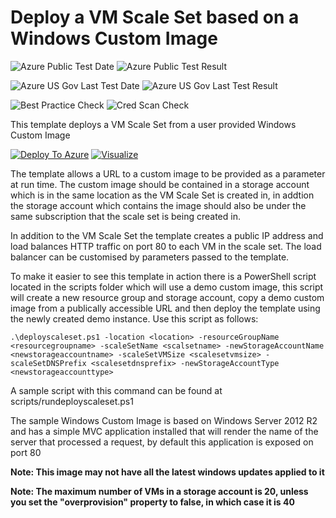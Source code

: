 # Deploy a VM Scale Set based on a Windows Custom Image

![Azure Public Test Date](https://azurequickstartsservice.blob.core.windows.net/badges/201-vmss-windows-customimage/PublicLastTestDate.svg)
![Azure Public Test Result](https://azurequickstartsservice.blob.core.windows.net/badges/201-vmss-windows-customimage/PublicDeployment.svg)

![Azure US Gov Last Test Date](https://azurequickstartsservice.blob.core.windows.net/badges/201-vmss-windows-customimage/FairfaxLastTestDate.svg)
![Azure US Gov Last Test Result](https://azurequickstartsservice.blob.core.windows.net/badges/201-vmss-windows-customimage/FairfaxDeployment.svg)

![Best Practice Check](https://azurequickstartsservice.blob.core.windows.net/badges/201-vmss-windows-customimage/BestPracticeResult.svg)
![Cred Scan Check](https://azurequickstartsservice.blob.core.windows.net/badges/201-vmss-windows-customimage/CredScanResult.svg)

This template deploys a VM Scale Set from a user provided Windows Custom Image

[![Deploy To Azure](https://raw.githubusercontent.com/fathym-it/azure-quickstart-templates/master/1-CONTRIBUTION-GUIDE/images/deploytoazure.svg?sanitize=true)](https://portal.azure.com/#create/Microsoft.Template/uri/https%3A%2F%2Fraw.githubusercontent.com%2Ffathym-it%2Fazure-quickstart-templates%2Fmaster%2F201-vmss-windows-customimage%2Fazuredeploy.json)  [![Visualize](https://raw.githubusercontent.com/fathym-it/azure-quickstart-templates/master/1-CONTRIBUTION-GUIDE/images/visualizebutton.svg?sanitize=true)](http://armviz.io/#/?load=https%3A%2F%2Fraw.githubusercontent.com%2Ffathym-it%2Fazure-quickstart-templates%2Fmaster%2F201-vmss-windows-customimage%2Fazuredeploy.json)

The template allows a URL to a custom image to be provided as a parameter at run time. The custom image should be contained in a storage account which is in the same location as the VM Scale Set is created in, in addtion the storage account which contains the image should also be under the same subscription that the scale set is being created in.

In addition to the VM Scale Set the template creates a public IP address and load balances HTTP traffic on port 80 to each VM in the scale set. The load balancer can be customised by parameters passed to the template.

To make it easier to see this template in action there is a PowerShell script located in the scripts folder which will use a demo custom image, this script will create a new resource group and storage account, copy a demo custom image from a publically accessible URL and then deploy the template using the newly created demo instance. Use this script as follows:

```
.\deployscaleset.ps1 -location <location> -resourceGroupName <resourcegroupname> -scaleSetName <scalsetname> -newStorageAccountName <newstorageaccountname> -scaleSetVMSize <scalesetvmsize> -scaleSetDNSPrefix <scalesetdnsprefix> -newStorageAccountType <newstorageaccounttype>

```

A sample script with this command can be found at scripts/rundeployscaleset.ps1

The sample Windows Custom Image is based on Windows Server 2012 R2 and has a simple MVC application installed that will render the name of the server that processed a request, by default this application is exposed on port 80

**Note: This image may not have all the latest windows updates applied to it**

**Note: The maximum number of VMs in a storage account is 20, unless you set the "overprovision" property to false, in which case it is 40**


